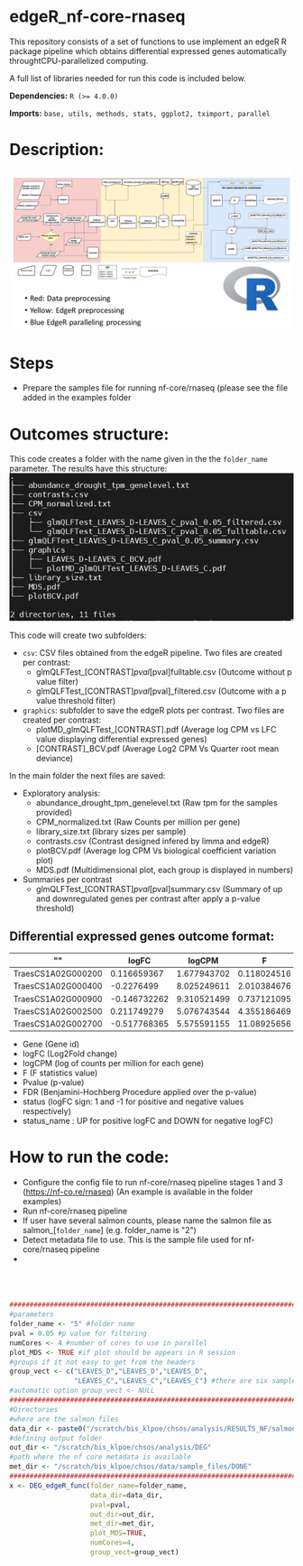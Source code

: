 # edgeR_nf-core-rnaseq
This repository consists of a set of functions to use implement an edgeR R package pipeline which obtains differential expressed genes automatically throughtCPU-parallelized computing. 

A full list of libraries needed for run this code is included below.

**Dependencies:** `R (>= 4.0.0)`

**Imports:** `base, utils, methods, stats, ggplot2, tximport, parallel`



# Description:
![Code schema](https://raw.githubusercontent.com/ccsosa/edgeR_nf-core-rnaseq/main/images/edgeR_pipeline.drawio.png)

# Steps
- Prepare the samples file for running nf-core/rnaseq (please see the file added in the examples folder

# Outcomes structure:
This code creates a folder with the name given in the the `folder_name` parameter. The results have this structure:
![Directory structure](https://github.com/ccsosa/edgeR_nf-core-rnaseq/blob/main/images/edgeR_outcomes.jpg)

This code will create two subfolders:
- `csv`: CSV files obtained from the edgeR pipeline. Two files are created per contrast:
  - glmQLFTest_[CONTRAST]_pval_[pval]fulltable.csv (Outcome without p value filter)
  - glmQLFTest_[CONTRAST]_pval_[pval]_filtered.csv (Outcome with a p value threshold filter)
- `graphics`: subfolder to save the edgeR plots per contrast. Two files are created per contrast:
  - plotMD_glmQLFTest_[CONTRAST].pdf (Average log CPM vs LFC  value displaying differential expressed genes)
  - [CONTRAST]_BCV.pdf (Average Log2 CPM Vs Quarter root mean deviance)

In the main folder the next files are saved:
- Exploratory analysis:
  - abundance_drought_tpm_genelevel.txt (Raw tpm for the samples provided)
  - CPM_normalized.txt (Raw Counts per million per gene)
  - library_size.txt (library sizes per sample)
  - contrasts.csv (Contrast designed infered by limma and edgeR)
  - plotBCV.pdf (Average log CPM Vs biological coefficient variation plot)
  - MDS.pdf (Multidimensional plot, each group is displayed in numbers)
- Summaries per contrast 
  - glmQLFTest_[CONTRAST]_pval_[pval]summary.csv (Summary of up and downregulated genes per contrast after apply a p-value threshold)
 
## Differential expressed genes outcome format:

"" | logFC | logCPM | F | PValue | FDR | status | status_name
------------ | ------------- | ------------- | ------------- | ------------- | ------------- | ------------- | -------------
TraesCS1A02G000200 | 0.116659367 | 1.677943702 | 0.118024516 | 0.739867646 | 0.820941735 | 1 | UP
TraesCS1A02G000400 | -0.2276499 | 8.025249611 | 2.010384676 | 0.193246796 | 0.313335743 | -1 | DOWN
TraesCS1A02G000900 | -0.146732262 | 9.310521499 | 0.737121095 | 0.415080596 | 0.545800092 | -1 | DOWN
TraesCS1A02G002500 | 0.211749279 | 5.076743544 | 4.355186469 | 0.06966184 | 0.147293307 | 1 | UP
TraesCS1A02G002700 | -0.517768365 | 5.575591155 | 11.08925656 | 0.010088987 | 0.035546276 | -1 | DOWN

- Gene (Gene id)
- logFC (Log2Fold change)
- logCPM (log of counts per million for each gene)
- F (F statistics value)
- Pvalue (p-value)
- FDR (Benjamini-Hochberg Procedure applied over the p-value)
- status (logFC sign: 1 and -1 for positive and negative values respectively)
- status_name : UP for positive logFC and DOWN for negative logFC)




# How to run the code:
-  Configure the config file to run nf-core/rnaseq pipeline stages 1 and 3 (https://nf-co.re/rnaseq) (An example is available in the folder examples)
-  Run nf-core/rnaseq pipeline
-  If user have several salmon counts, please name the salmon file as salmon_[`folder_name`] (e.g. folder_name is "2")
-  Detect metadata file to use. This is the sample file used for nf-core/rnaseq pipeline
-  

```r



##############################################################################
#parameters
folder_name <- "5" #folder name
pval = 0.05 #p value for filtering
numCores <- 4 #number of cores to use in parallel
plot_MDS <- TRUE #if plot should be appears in R session
#groups if it not easy to get from the headers
group_vect <- c("LEAVES_D","LEAVES_D","LEAVES_D",
                "LEAVES_C","LEAVES_C","LEAVES_C") #there are six samples
#automatic option group_vect <- NULL
##############################################################################
#Directories
#where are the salmon files
data_dir <- paste0("/scratch/bis_klpoe/chsos/analysis/RESULTS_NF/salmon_",folder_name)
#defining output folder
out_dir <- "/scratch/bis_klpoe/chsos/analysis/DEG"
#path where the nf core metadata is available
met_dir <- "/scratch/bis_klpoe/chsos/data/sample_files/DONE"
##############################################################################
x <- DEG_edgeR_func(folder_name=folder_name,
                    data_dir=data_dir,
                    pval=pval,
                    out_dir=out_dir,
                    met_dir=met_dir,
                    plot_MDS=TRUE,
                    numCores=4,
                    group_vect=group_vect)



```
